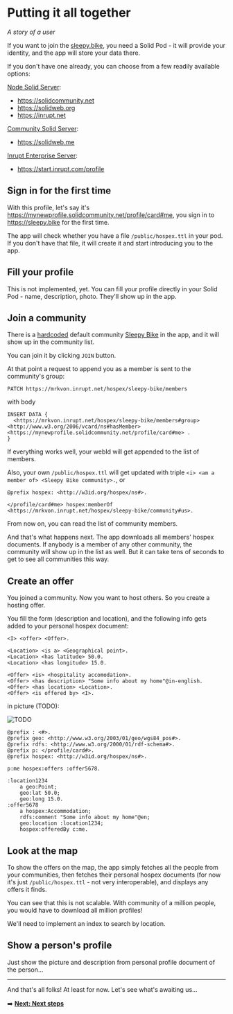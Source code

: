 # Putting it all together

*A story of a user*

If you want to join the [sleepy.bike](https://sleepy.bike), you need a Solid Pod - it will provide your identity, and the app will store your data there.

If you don't have one already, you can choose from a few readily available options:

[Node Solid Server](https://github.com/nodeSolidServer/node-solid-server):
- https://solidcommunity.net
- https://solidweb.org
- https://inrupt.net

[Community Solid Server]():
- https://solidweb.me

[Inrupt Enterprise Server]():
- https://start.inrupt.com/profile

## Sign in for the first time

With this profile, let's say it's https://mynewprofile.solidcommunity.net/profile/card#me, you sign in to https://sleepy.bike for the first time.

The app will check whether you have a file `/public/hospex.ttl` in your pod. If you don't have that file, it will create it and start introducing you to the app.

## Fill your profile

This is not implemented, yet. You can fill your profile directly in your Solid Pod - name, description, photo. They'll show up in the app.

## Join a community

There is a [hardcoded](https://github.com/OpenHospitalityNetwork/ohn-solid/blob/05502fc3b2da6840bc41265426ba1f3f021e13d0/src/App.tsx#L30) default community [Sleepy Bike](https://mrkvon.inrupt.net/hospex/sleepy-bike/community#us) in the app, and it will show up in the community list.

You can join it by clicking `JOIN` button.

At that point a request to append you as a member is sent to the community's group:

`PATCH https://mrkvon.inrupt.net/hospex/sleepy-bike/members`

with body

```sparql
INSERT DATA {
  <https://mrkvon.inrupt.net/hospex/sleepy-bike/members#group> <http://www.w3.org/2006/vcard/ns#hasMember> <https://mynewprofile.solidcommunity.net/profile/card#me> .
}
```

If everything works well, your webId will get appended to the list of members.

Also, your own `/public/hospex.ttl` will get updated with triple `<i> <am a member of> <Sleepy Bike community>.`, or

```ttl
@prefix hospex: <http://w3id.org/hospex/ns#>.

</profile/card#me> hospex:memberOf <https://mrkvon.inrupt.net/hospex/sleepy-bike/community#us>.
```

From now on, you can read the list of community members.

And that's what happens next. The app downloads all members' hospex documents. If anybody is a member of any other community, the community will show up in the list as well. But it can take tens of seconds to get to see all communities this way.

## Create an offer

You joined a community. Now you want to host others. So you create a hosting offer.

You fill the form (description and location), and the following info gets added to your personal hospex document:

```
<I> <offer> <Offer>.

<Location> <is a> <Geographical point>.
<Location> <has latitude> 50.0.
<Location> <has longitude> 15.0.

<Offer> <is> <hospitality accomodation>.
<Offer> <has description> "Some info about my home"@in-english.
<Offer> <has location> <Location>.
<Offer> <is offered by> <I>.
```

in picture (TODO):

![TODO]()

```ttl
@prefix : <#>.
@prefix geo: <http://www.w3.org/2003/01/geo/wgs84_pos#>.
@prefix rdfs: <http://www.w3.org/2000/01/rdf-schema#>.
@prefix p: </profile/card#>.
@prefix hospex: <http://w3id.org/hospex/ns#>.

p:me hospex:offers :offer5678.

:location1234
    a geo:Point;
    geo:lat 50.0;
    geo:long 15.0.
:offer5678
    a hospex:Accommodation;
    rdfs:comment "Some info about my home"@en;
    geo:location :location1234;
    hospex:offeredBy c:me.
```

## Look at the map

To show the offers on the map, the app simply fetches all the people from your communities, then fetches their personal hospex documents (for now it's just `/public/hospex.ttl` - not very interoperable), and displays any offers it finds.

You can see that this is not scalable. With community of a million people, you would have to download all million profiles!

We'll need to implement an index to search by location.

## Show a person's profile

Just show the picture and description from personal profile document of the person...

---

And that's all folks! At least for now. Let's see what's awaiting us...

:arrow_right: **[Next: Next steps](next-steps.md)**
